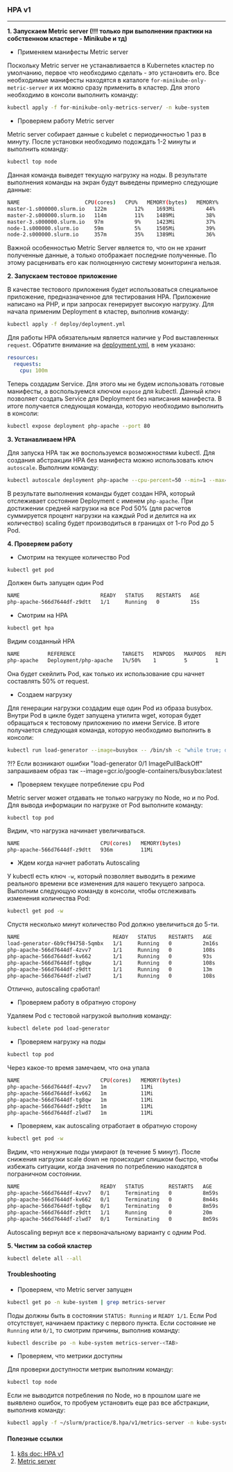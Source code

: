 ### HPA v1

---

**1. Запускаем Metric server (!!! только при выполнении практики на собственном кластере - Minikube и тд)**

* Применяем манифесты Metric server

Поскольку Metric server не устанавливается в Kubernetes кластер по умолчанию, первое что необходимо сделать - это установить его. Все необходимые манифесты находятся в каталоге `for-minikube-only-metric-server` и их можно сразу применить в кластер. Для этого необходимо в консоли выполнить команду:

```bash
kubectl apply -f for-minikube-only-metrics-server/ -n kube-system
```

* Проверяем работу Metric server

Metric server собирает данные с kubelet c периодичностью 1 раз в минуту. После установки необходимо подождать 1-2 минуты и выполнить команду:

```bash
kubectl top node
```

Данная команда выведет текущую нагрузку на ноды. В результате выполнения команды на экран будут выведены примерно следующие данные:

```bash
NAME                     CPU(cores)   CPU%   MEMORY(bytes)   MEMORY%
master-1.s000000.slurm.io   122m         12%    1693Mi          44%
master-2.s000000.slurm.io   114m         11%    1489Mi          38%
master-3.s000000.slurm.io   97m          9%     1423Mi          37%
node-1.s000000.slurm.io     59m          5%     1505Mi          39%
node-2.s000000.slurm.io     357m         35%    1389Mi          36%
```

Важной особенностью Metric Server является то, что он не хранит полученные данные, а только отображает последние полученные. По этому расценивать его как полноценную систему мониторинга нельзя. 

**2. Запускаем тестовое приложение**

В качестве тестового приложения будет использоваться специальное приложение, предназначенное для тестирования HPA. Приложение написано на PHP, и при запросах генерирует высокую нагрузку. Для начала применим Deployment в кластер, выполнив команду:

```bash
kubectl apply -f deploy/deployment.yml
```

Для работы HPA обязательным является наличие у Pod выставленных `request`. Обратите внимание на [deployment.yml](deploy/deployment.yml), в нем указано:

```yaml
resources:
  requests:
    cpu: 100m
```

Теперь создадим Service. Для этого мы не будем использовать готовые манифесты, а воспользуемся ключом `expose` для kubectl. Данный ключ позволяет создать Service для Deployment без написания манифеста. В итоге получается следующая команда, которую необходимо выполнить в консоли:

```bash
kubectl expose deployment php-apache --port 80
```

**3. Устанавливаем HPA**

Для запуска HPA так же воспользуемся возможностями kubectl. Для создания абстракции HPA без манифеста можно использовать ключ `autoscale`. Выполним команду:

```bash
kubectl autoscale deployment php-apache --cpu-percent=50 --min=1 --max=5
```

В результате выполнения команды будет создан HPA, который отслеживает состояние Deployment с именем `php-apache`. При достижении средней нагрузки на все Pod 50% (для расчетов суммируется процент нагрузки на каждый Pod и делится на их количество) scaling будет производиться в границах от 1-го Pod до 5 Pod.

**4. Проверяем работу**

* Смотрим на текущее количество Pod

```bash
kubectl get pod
```

Должен быть запущен один Pod

```bash
NAME                          READY   STATUS    RESTARTS   AGE
php-apache-566d7644df-z9dtt   1/1     Running   0          15s
```

* Смотрим на HPA

```bash
kubectl get hpa
```

Видим созданный HPA

```bash
NAME         REFERENCE               TARGETS   MINPODS   MAXPODS   REPLICAS   AGE
php-apache   Deployment/php-apache   1%/50%    1         5         1          32s
```

Она будет скейлить Pod, как только их использование cpu начнет составлять 50% от request.

* Создаем нагрузку

Для генерации нагрузки создадим еще один Pod из образа busybox. Внутри Pod в цикле будет запущена утилита wget, которая будет обращаться к тестовому приложению по имени Service. В итоге получается следующая команда, которую необходимо выполнить в консоли:

```bash
kubectl run load-generator --image=busybox -- /bin/sh -c "while true; do wget -q -O- http://php-apache; done"
```
?!? Если возникают ошибки "load-generator 0/1 ImagePullBackOff" запрашиваем образ так --image=gcr.io/google-containers/busybox:latest

* Проверяем текущее потребление cpu Pod

Metric server может отдавать не только нагрузку по Node, но и по Pod. Для вывода информации по нагрузке от Pod выполните команду:

```
kubectl top pod
```

Видим, что нагрузка начинает увеличиваться.

```bash
NAME                          CPU(cores)   MEMORY(bytes)
php-apache-566d7644df-z9dtt   936m         11Mi
```

* Ждем когда начнет работать Autoscaling

У kubectl есть ключ `-w`, который позволяет выводить в режиме реального времени все изменения для нашего текущего запроса. Выполним следующую команду в консоли, чтобы отслеживать изменения количества Pod:

```bash
kubectl get pod -w
```

Спустя несколько минут количество Pod должно увеличиться до 5-ти.

```bash
NAME                              READY   STATUS    RESTARTS   AGE
load-generator-6b9cf94758-5qmbx   1/1     Running   0          2m16s
php-apache-566d7644df-4zvv7       1/1     Running   0          108s
php-apache-566d7644df-kv662       1/1     Running   0          93s
php-apache-566d7644df-tg8qw       1/1     Running   0          108s
php-apache-566d7644df-z9dtt       1/1     Running   0          13m
php-apache-566d7644df-zlwd7       1/1     Running   0          108s
```

Отлично, autoscaling сработал!

* Проверяем работу в обратную сторону

Удаляем Pod с тестовой нагрузкой выполнив команду:

```bash
kubectl delete pod load-generator
```

* Проверяем нагрузку на поды

```bash
kubectl top pod
```

Через какое-то время замечаем, что она упала

```bash
NAME                          CPU(cores)   MEMORY(bytes)
php-apache-566d7644df-4zvv7   1m           11Mi
php-apache-566d7644df-kv662   1m           11Mi
php-apache-566d7644df-tg8qw   1m           11Mi
php-apache-566d7644df-z9dtt   1m           11Mi
php-apache-566d7644df-zlwd7   1m           11Mi
```

* Проверяем, как autoscaling отработает в обратную сторону

```bash
kubectl get pod -w
```

Видим, что ненужные поды умирают (в течение 5 минут).  После снижения нагрузки scale down не происходит слишком быстро, чтобы избежать ситуации, когда значения по потреблению находятся в пограничном состоянии.

```bash
NAME                          READY   STATUS        RESTARTS   AGE
php-apache-566d7644df-4zvv7   0/1     Terminating   0          8m59s
php-apache-566d7644df-kv662   0/1     Terminating   0          8m44s
php-apache-566d7644df-tg8qw   0/1     Terminating   0          8m59s
php-apache-566d7644df-z9dtt   1/1     Running       0          20m
php-apache-566d7644df-zlwd7   0/1     Terminating   0          8m59s
```

Autoscaling вернул все к первоначальному варианту с одним Pod.

**5. Чистим за собой кластер**

```bash
kubectl delete all --all
```

#### Troubleshooting

* Проверяем, что Metric server запущен

```bash
kubectl get po -n kube-system | grep metrics-server
```

Поды должны быть в состоянии `STATUS: Running` и `READY 1/1`. Если Pod отсутствует, начинаем практику с первого пункта. Если состояние не `Running` или `0/1`, то смотрим причины, выполнив команду:

```bash
kubectl describe po -n kube-system metrics-server-<TAB>
```

* Проверяем, что метрики доступны

Для проверки доступности метрик выполним команду:

```bash
kubectl top node
```

Если не выводится потребления по Node, но в прошлом шаге не выявлено ошибок, то пробуем установить еще раз все абстракции, выполнив команду:

```bash
kubectl apply -f ~/slurm/practice/8.hpa/v1/metrics-server -n kube-system
```

#### Полезные ссылки

1. [k8s doc: HPA v1](https://kubernetes.io/docs/tasks/run-application/horizontal-pod-autoscale-walkthrough/)
2. [Metric server](https://github.com/kubernetes-sigs/metrics-server)
